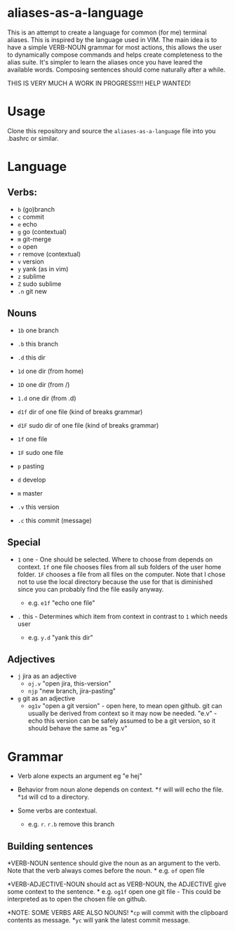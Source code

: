 # aliases-as-a-language

This is an attempt to create a language for common (for me) terminal aliases. This is inspired by the language used in VIM. The main idea is to have a simple VERB-NOUN grammar for most actions, this allows the user to dynamically compose commands and helps create completeness to the alias suite. It's simpler to learn the aliases once you have leared the available words. Composing sentences should come naturally after a while.

THIS IS VERY MUCH A WORK IN PROGRESS!!!!
HELP WANTED!


# Usage
Clone this repository and source the `aliases-as-a-language` file into you .bashrc or similar.


# Language
## Verbs:
* `b`     (go)branch
* `c`     commit
* `e`     echo
* `g`     go (contextual)
* `m`     git-merge
* `o`     open
* `r`     remove (contextual)
* `v`     version
* `y`     yank (as in vim)
* `z`     sublime
* `Z`     sudo sublime
* `.n`    git new


## Nouns
* `1b` one branch
* `.b`    this branch

* `.d`    this dir
* `1d`    one dir (from home)
* `1D`    one dir (from /)
* `1.d`    one dir (from .d)
* `d1f`    dir of one file        (kind of breaks grammar)
* `d1F`    sudo dir of one file   (kind of breaks grammar)

* `1f`     one file
* `1F`     sudo one file

* `p`     pasting

* `d`    develop
* `m`    master
* `.v`    this version
* `.c`    this commit (message)

## Special
* `1`     one - One should be selected. Where to choose from depends on context. `1f` one file chooses files from all sub folders of the user home folder. `1F` chooses a file from all files on the computer. Note that I chose not to use the local directory because the use for that is diminished since you can probably find the file easily anyway.
    * e.g. `e1f` "echo one file"

* `.`     this - Determines which item from context in contrast to `1` which needs user 
    * e.g. `y.d` "yank this dir"

## Adjectives
* `j`     jira as an adjective
    * `oj.v`     "open jira, this-version"
    * `njp`      "new branch, jira-pasting"
* `g`     git as an adjective
    * `og1v`        "open a git version" - open here, to mean open github. git can usually be derived from context so it may now be needed. "e.v" - echo this version can be safely assumed to be a git version, so it should behave the same as "eg.v"


# Grammar
* Verb alone expects an argument eg "e hej"

* Behavior from noun alone depends on context. 
    *`f` will will echo the file. 
    *`1d` will cd to a directory.

* Some verbs are contextual.
    * e.g. `r`. `r.b` remove this branch

## Building sentences
*VERB-NOUN sentence should give the noun as an argument to the verb. Note that the verb always comes before the noun.
    * e.g. `of` open file

*VERB-ADJECTIVE-NOUN should act as VERB-NOUN, the ADJECTIVE give some context to the sentence.
    * e.g. `og1f` open one git file - This could be interpreted as to open the chosen file on github.

*NOTE: SOME VERBS ARE ALSO NOUNS! 
    *`cp` will commit with the clipboard contents as message. 
    *`yc` will yank the latest commit message. 
